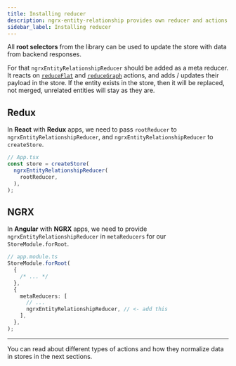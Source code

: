```yaml
---
title: Installing reducer
description: ngrx-entity-relationship provides own reducer and actions to maintain normalized data in Redux and NGRX stores
sidebar_label: Installing reducer
---
```


All **root selectors** from the library can be used to update the store with data from backend responses.

For that `ngrxEntityRelationshipReducer` should be added as a meta reducer.
It reacts on [`reduceFlat`](linear.md) and [`reduceGraph`](graph.md) actions, and adds / updates their payload in the store.
If the entity exists in the store, then it will be replaced, not merged, unrelated entities will stay as they are.

## Redux

In **React** with **Redux** apps, we need to pass `rootReducer` to `ngrxEntityRelationshipReducer`,
and `ngrxEntityRelationshipReducer` to `createStore`.

```ts
// App.tsx
const store = createStore(
  ngrxEntityRelationshipReducer(
    rootReducer,
  ),
);
```

## NGRX

In **Angular** with **NGRX** apps, we need to provide `ngrxEntityRelationshipReducer` in `metaReducers` for our `StoreModule.forRoot`. 

```ts
// app.module.ts
StoreModule.forRoot(
  {
    /* ... */
  },
  {
    metaReducers: [
      // ...
      ngrxEntityRelationshipReducer, // <- add this
    ],
  },
);
```

---

You can read about different types of actions and how they normalize data in stores in the next sections.
